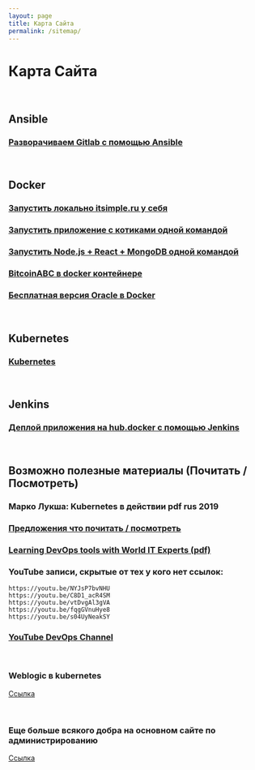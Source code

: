 ```yaml
---
layout: page
title: Карта Сайта
permalink: /sitemap/
---
```


# Карта Сайта

<br/>

## Ansible

### [Разворачиваем Gitlab с помощью Ansible](/devops/ansible/gitlab/)

<br/>

## Docker

### [Запустить локально itsimple.ru у себя](/devops/docker/itsimple/)

### [Запустить приложение с котиками одной командой](/devpos/docker/cats-app/)

### [Запустить Node.js + React + MongoDB одной командой](/devpos/docker/node-react-mongo/)

### [BitcoinABC в docker контейнере](https://github.com/Bitcoin-ABC/bitcoinabc.org)

### [Бесплатная версия Oracle в Docker](https://oracle-dba.ru/docker/xe/)

<br/>

## Kubernetes

### [Kubernetes](/linux/servers/containers/kubernetes/)

<br/>

## Jenkins

### [Деплой приложения на hub.docker с помощью Jenkins](https://github.com/marley-nodejs/Learn-DevOps-CI-CD-with-Jenkins-using-Pipelines-and-Docker)

<br/>

## Возможно полезные материалы (Почитать / Посмотреть)

### Марко Лукша: Kubernetes в действии pdf rus 2019

### [Предложения что почитать / посмотреть](/suggestions/)

### [Learning DevOps tools with World IT Experts (pdf)](/files/learn-devops.pdf)

### YouTube записи, скрытые от тех у кого нет ссылок:

    https://youtu.be/NYJsP7bvNHU
    https://youtu.be/C8D1_acR4SM
    https://youtu.be/vtDvgAl3gVA
    https://youtu.be/fqgGVnuHye8
    https://youtu.be/s04UyNeakSY

### [YouTube DevOps Channel](https://www.youtube.com/channel/UC1nDIT9thqoFSSxvLyPHF5w/videos)

<br/>

### Weblogic в kubernetes

<a href="https://oracle.github.io/weblogic-kubernetes-operator/quickstart/prerequisites/" rel="nofollow">Ссылка</a>

<br/>

### Еще больше всякого добра на основном сайте по администрированию

<a href="https://sysadm.ru/">Ссылка</a>
